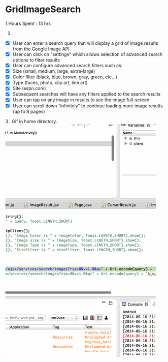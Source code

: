 GridImageSearch
===============
1.Hours Spent : 13 hrs 

2.
* [x] User can enter a search query that will display a grid of image results from the Google Image API.
* [x] User can click on "settings" which allows selection of advanced search options to filter results
* [x] User can configure advanced search filters such as:
* [x] Size (small, medium, large, extra-large)
* [x] Color filter (black, blue, brown, gray, green, etc...)
* [x] Type (faces, photo, clip art, line art)
* [x] Site (espn.com)
* [x] Subsequent searches will have any filters applied to the search results
* [x] User can tap on any image in results to see the image full-screen
* [x] User can scroll down “infinitely” to continue loading more image results (up to 8 pages)

3 . Gif in home directory.
![Video Walkthrough](gridImageSearch.gif)


 
